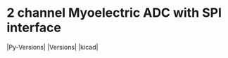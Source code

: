 2 channel Myoelectric ADC with SPI interface
============================================

|Py-Versions| |Versions| |kicad|


